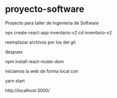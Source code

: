 # proyecto-software
Proyecto para taller de Ingenieria de Software

npx create-react-app inventario-v2
cd  inventario-v2

reemplazar archivos por los del git


despues

npm install react-router-dom

iniciamos la web de forma local con

yarn start

http://localhost:3000/
